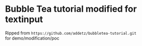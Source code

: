 # Bubble Tea tutorial modified for textinput

Ripped from `https://github.com/addetz/bubbletea-tutorial.git`  
for demo/modification/poc  
